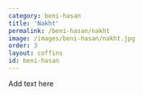 ```yaml
---
category: beni-hasan
title: 'Nakht'
permalink: /beni-hasan/nakht
image: /images/beni-hasan/nakht.jpg
order: 3
layout: coffins
id: beni-hasan
---
```


Add text here
